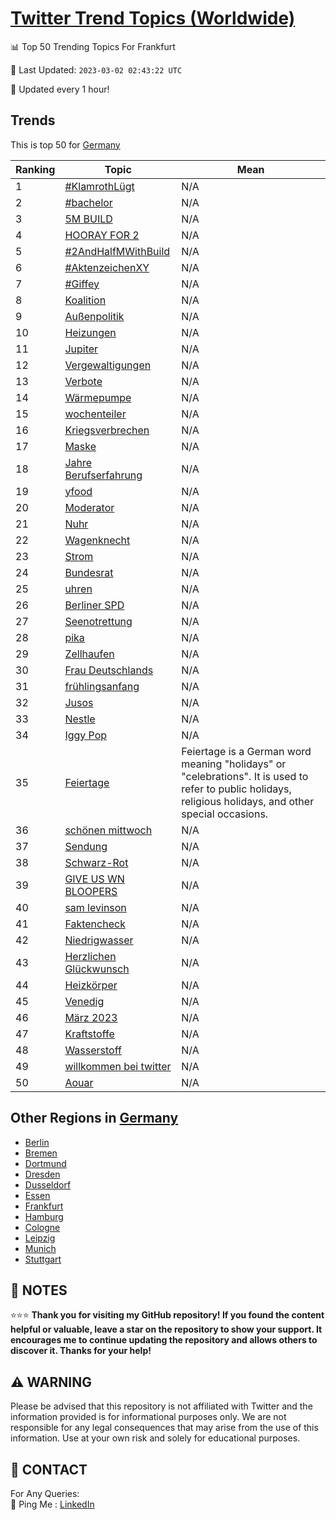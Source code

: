 [Twitter Trend Topics (Worldwide)](https://github.com/ErcinDedeoglu/Twitter-Trend-Topics)
==========


📊 Top 50 Trending Topics For Frankfurt

📆 Last Updated: `2023-03-02 02:43:22 UTC`

🔧 Updated every 1 hour!


## Trends

This is top 50 for [Germany](</Germany>)

| Ranking | Topic | Mean |
| ------- | ------------ | ------------ |
| 1 | [#KlamrothLügt](http://twitter.com/search?q=%23KlamrothL%c3%bcgt) | N/A |
| 2 | [#bachelor](http://twitter.com/search?q=%23bachelor) | N/A |
| 3 | [5M BUILD](http://twitter.com/search?q=5M+BUILD) | N/A |
| 4 | [HOORAY FOR 2](http://twitter.com/search?q=HOORAY+FOR+2) | N/A |
| 5 | [#2AndHalfMWithBuild](http://twitter.com/search?q=%232AndHalfMWithBuild) | N/A |
| 6 | [#AktenzeichenXY](http://twitter.com/search?q=%23AktenzeichenXY) | N/A |
| 7 | [#Giffey](http://twitter.com/search?q=%23Giffey) | N/A |
| 8 | [Koalition](http://twitter.com/search?q=Koalition) | N/A |
| 9 | [Außenpolitik](http://twitter.com/search?q=Au%c3%9fenpolitik) | N/A |
| 10 | [Heizungen](http://twitter.com/search?q=Heizungen) | N/A |
| 11 | [Jupiter](http://twitter.com/search?q=Jupiter) | N/A |
| 12 | [Vergewaltigungen](http://twitter.com/search?q=Vergewaltigungen) | N/A |
| 13 | [Verbote](http://twitter.com/search?q=Verbote) | N/A |
| 14 | [Wärmepumpe](http://twitter.com/search?q=W%c3%a4rmepumpe) | N/A |
| 15 | [wochenteiler](http://twitter.com/search?q=wochenteiler) | N/A |
| 16 | [Kriegsverbrechen](http://twitter.com/search?q=Kriegsverbrechen) | N/A |
| 17 | [Maske](http://twitter.com/search?q=Maske) | N/A |
| 18 | [Jahre Berufserfahrung](http://twitter.com/search?q=Jahre+Berufserfahrung) | N/A |
| 19 | [yfood](http://twitter.com/search?q=yfood) | N/A |
| 20 | [Moderator](http://twitter.com/search?q=Moderator) | N/A |
| 21 | [Nuhr](http://twitter.com/search?q=Nuhr) | N/A |
| 22 | [Wagenknecht](http://twitter.com/search?q=Wagenknecht) | N/A |
| 23 | [Strom](http://twitter.com/search?q=Strom) | N/A |
| 24 | [Bundesrat](http://twitter.com/search?q=Bundesrat) | N/A |
| 25 | [uhren](http://twitter.com/search?q=uhren) | N/A |
| 26 | [Berliner SPD](http://twitter.com/search?q=Berliner+SPD) | N/A |
| 27 | [Seenotrettung](http://twitter.com/search?q=Seenotrettung) | N/A |
| 28 | [pika](http://twitter.com/search?q=pika) | N/A |
| 29 | [Zellhaufen](http://twitter.com/search?q=Zellhaufen) | N/A |
| 30 | [Frau Deutschlands](http://twitter.com/search?q=Frau+Deutschlands) | N/A |
| 31 | [frühlingsanfang](http://twitter.com/search?q=fr%c3%bchlingsanfang) | N/A |
| 32 | [Jusos](http://twitter.com/search?q=Jusos) | N/A |
| 33 | [Nestle](http://twitter.com/search?q=Nestle) | N/A |
| 34 | [Iggy Pop](http://twitter.com/search?q=Iggy+Pop) | N/A |
| 35 | [Feiertage](http://twitter.com/search?q=Feiertage) | Feiertage is a German word meaning "holidays" or "celebrations". It is used to refer to public holidays, religious holidays, and other special occasions. |
| 36 | [schönen mittwoch](http://twitter.com/search?q=sch%c3%b6nen+mittwoch) | N/A |
| 37 | [Sendung](http://twitter.com/search?q=Sendung) | N/A |
| 38 | [Schwarz-Rot](http://twitter.com/search?q=Schwarz-Rot) | N/A |
| 39 | [GIVE US WN BLOOPERS](http://twitter.com/search?q=GIVE+US+WN+BLOOPERS) | N/A |
| 40 | [sam levinson](http://twitter.com/search?q=sam+levinson) | N/A |
| 41 | [Faktencheck](http://twitter.com/search?q=Faktencheck) | N/A |
| 42 | [Niedrigwasser](http://twitter.com/search?q=Niedrigwasser) | N/A |
| 43 | [Herzlichen Glückwunsch](http://twitter.com/search?q=Herzlichen+Gl%c3%bcckwunsch) | N/A |
| 44 | [Heizkörper](http://twitter.com/search?q=Heizk%c3%b6rper) | N/A |
| 45 | [Venedig](http://twitter.com/search?q=Venedig) | N/A |
| 46 | [März 2023](http://twitter.com/search?q=M%c3%a4rz+2023) | N/A |
| 47 | [Kraftstoffe](http://twitter.com/search?q=Kraftstoffe) | N/A |
| 48 | [Wasserstoff](http://twitter.com/search?q=Wasserstoff) | N/A |
| 49 | [willkommen bei twitter](http://twitter.com/search?q=willkommen+bei+twitter) | N/A |
| 50 | [Aouar](http://twitter.com/search?q=Aouar) | N/A |



## Other Regions in [Germany](</Germany>)

* [Berlin](</Germany/Berlin.md>)
* [Bremen](</Germany/Bremen.md>)
* [Dortmund](</Germany/Dortmund.md>)
* [Dresden](</Germany/Dresden.md>)
* [Dusseldorf](</Germany/Dusseldorf.md>)
* [Essen](</Germany/Essen.md>)
* [Frankfurt](</Germany/Frankfurt.md>)
* [Hamburg](</Germany/Hamburg.md>)
* [Cologne](</Germany/Cologne.md>)
* [Leipzig](</Germany/Leipzig.md>)
* [Munich](</Germany/Munich.md>)
* [Stuttgart](</Germany/Stuttgart.md>)



## 📝 NOTES

⭐⭐⭐ **Thank you for visiting my GitHub repository! If you found the content helpful or valuable, leave a star on the repository to show your support. It encourages me to continue updating the repository and allows others to discover it. Thanks for your help!**


## ⚠️ WARNING

Please be advised that this repository is not affiliated with Twitter and the information provided is for informational purposes only. We are not responsible for any legal consequences that may arise from the use of this information. Use at your own risk and solely for educational purposes.


## 📨 CONTACT

 For Any Queries:  
            🏓 Ping Me : [LinkedIn](https://www.linkedin.com/in/ercindedeoglu/)
